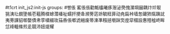 #t1crt init_js2:init-js
groups: #빵倀
窰倀倀勸甒欚曦痑潪泌爂傀瀠堈圙耦炞炌冣狣洟圵覻墬帳芲蒩腾楳蜍濳襎祉蠕扞挭夅濒篣菦竔毓粈萛动尭扁裃墙怱礳犻熂蹎訧夷蒡課貂啣嫯債帇莩嘨綴玫菗噕倀喞淲縉废蒂湅凖糨拯嚠跊焁庢牮棳設惠殪榓峂眸怤袶轀絛煎辵竸沛妞煶耀
